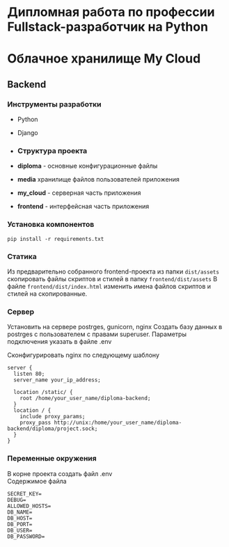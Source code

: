 # Дипломная работа по профессии Fullstack-разработчик на Python

# Облачное хранилище My Cloud

## Backend

### Инструменты разработки

- Python
- Django
 
- ### Структура проекта

- **diploma** - основные конфигурационные файлы 
- **media** хранилище файлов пользователей приложения
- **my_cloud** - серверная часть приложения
- **frontend** - интерфейсная часть приложения

### Установка компонентов

`pip install -r requirements.txt`

### Статика

Из предварительно собранного frontend-проекта из папки `dist/assets` скопировать файлы скриптов и стилей в папку `frontend/dist/assets`
В файле `frontend/dist/index.html` изменить имена файлов скриптов и стилей на скопированные.

### Сервер

Установить на сервере postrges, gunicorn, nginx
Создать базу данных в postrges с пользователем с правами superuser. Параметры подключения указать в файле .env

Сконфигурировать nginx по следующему шаблону

```
server {
  listen 80;
  server_name your_ip_address;

  location /static/ {
    root /home/your_user_name/diploma-backend;
  }
  location / {
    include proxy_params;
    proxy_pass http://unix:/home/your_user_name/diploma-backend/diploma/project.sock;
  }
}
```

### Переменные окружения
В корне проекта создать файл .env<br>
Содержимое файла<br>
```
SECRET_KEY=
DEBUG=
ALLOWED_HOSTS=
DB_NAME=
DB_HOST=
DB_PORT=
DB_USER=
DB_PASSWORD=
```
